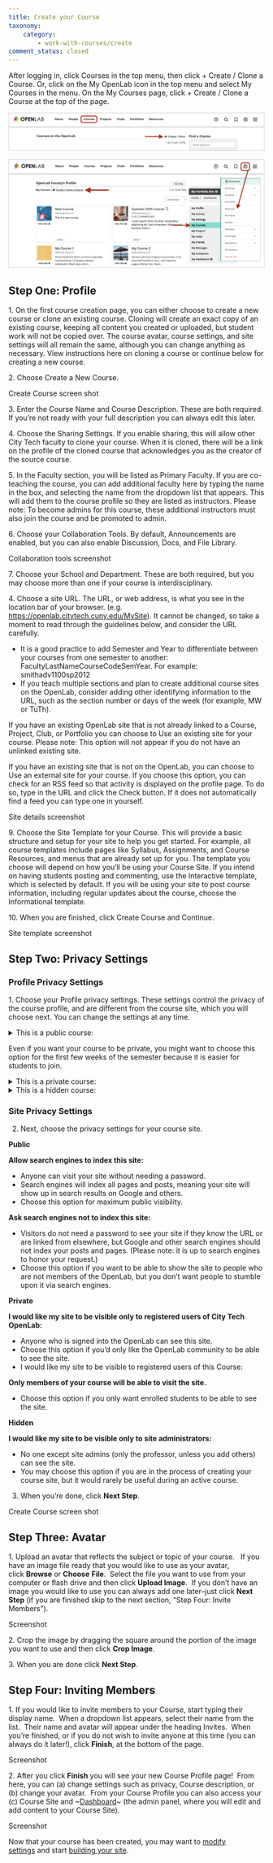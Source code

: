 ```yaml
---
title: Create your Course
taxonomy:
    category:
        - work-with-courses/create
comment_status: closed
---
```

After logging in, click Courses in the top menu, then click + Create / Clone a Course. Or, click on the My OpenLab icon in the top menu and select My Courses in the menu. On the My Courses page, click + Create / Clone a Course at the top of the page.

![Create/Clone Link](/_images/CreateCourse1.png "Creating a course from the courses directory")

![Create/Clone Link](/_images/CreateCourse2.png "Creating a course from My Courses")

## Step One: Profile

1\. On the first course creation page, you can either choose to create a new course or clone an existing course.  Cloning will create an exact copy of an existing course, keeping all content you created or uploaded, but student work will not be copied over.  The course avatar, course settings, and site settings will all remain the same, although you can change anything as necessary.  View instructions here on cloning a course or continue below for creating a new course.

2\. Choose Create a New Course.

Create Course screen shot

3\. Enter the Course Name and Course Description. These are both required. If you’re not ready with your full description you can always edit this later.

4\. Choose the Sharing Settings. If you enable sharing, this will allow other City Tech faculty to clone your course. When it is cloned, there will be a link on the profile of the cloned course that acknowledges you as the creator of the source course.

5\. In the Faculty section, you will be listed as Primary Faculty. If you are co-teaching the course, you can add additional faculty here by typing the name in the box, and selecting the name from the dropdown list that appears. This will add them to the course profile so they are listed as instructors.  Please note: To become admins for this course, these additional instructors must also join the course and be promoted to admin.

6\. Choose your Collaboration Tools. By default, Announcements are enabled, but you can also enable Discussion, Docs, and File Library.

Collaboration tools screenshot

7\. Choose your School and Department. These are both required, but you may choose more than one if your course is interdisciplinary.

4\. Choose a site URL. The URL, or web address, is what you see in the location bar of your browser. (e.g. https://openlab.citytech.cuny.edu/MySite). It cannot be changed, so take a moment to read through the guidelines below, and consider the URL carefully.

* It is a good practice to add Semester and Year to differentiate between your courses from one semester to another: FacultyLastNameCourseCodeSemYear.  For example: smithadv1100sp2012
* If you teach multiple sections and plan to create additional course sites on the OpenLab, consider adding other identifying information to the URL, such as the section number or days of the week (for example, MW or TuTh).

If you have an existing OpenLab site that is not already linked to a Course, Project, Club, or Portfolio you can choose to Use an existing site for your course. Please note: This option will not appear if you do not have an unlinked existing site.

If you have an existing site that is not on the OpenLab, you can choose to Use an external site for your course.  If you choose this option, you can check for an RSS feed so that activity is displayed on the profile page.  To do so, type in the URL and click the Check button.  If it does not automatically find a feed you can type one in yourself.

Site details screenshot

9\. Choose the Site Template for your Course. This will provide a basic structure and setup for your site to help you get started. For example, all course templates include pages like Syllabus, Assignments, and Course Resources, and menus that are already set up for you. The template you choose will depend on how you’ll be using your Course Site. If you intend on having students posting and commenting, use the Interactive template, which is selected by default. If you will be using your site to post course information, including regular updates about the course, choose the Informational template.

10\. When you are finished, click Create Course and Continue.

Site template screenshot

## Step Two: Privacy Settings

### Profile Privacy Settings

1\. Choose your Profile privacy settings.  These settings control the privacy of the course profile, and are different from the course site, which you will choose next. You can change the settings at any time.

<details>
<summary>This is a public course:</summary>

* The course profile and related content and activity will be visible to the public, whether or not they are members of the OpenLab.
* The course profile will be listed in the OpenLab course directory and search results.
* Any OpenLab member may join this course.
</details>

Even if you want your course to be private, you might want to choose this option for the first few weeks of the semester because it is easier for students to join.

<details>
<summary>This is a private course:</summary>

* The course profile and related content and activity will only be visible to members of the course.
* The course profile will be listed in the course directory and search results.
* Only OpenLab members who request membership and are accepted by the professor may join this course.
</details>

<details>
<summary>This is a hidden course:</summary>

* The course profile, related content, and activity will only be visible only to members of the course.
* The course profile will NOT be listed in the course directory and search results.
* Only OpenLab members who are invited may join this course.
</details>

### Site Privacy Settings

2. Next, choose the privacy settings for your course site.

**Public**

**Allow search engines to index this site:**

* Anyone can visit your site without needing a password.
* Search engines will index all pages and posts, meaning your site will show up in search results on Google and others.
* Choose this option for maximum public visibility.
  
**Ask search engines not to index this site:**

* Visitors do not need a password to see your site if they know the URL or are linked from elsewhere, but Google and other search engines should not index your posts and pages. (Please note: it is up to search engines to honor your request.)
* Choose this option if you want to be able to show the site to people who are not members of the OpenLab, but you don’t want people to stumble upon it via search engines.

**Private**

**I would like my site to be visible only to registered users of City Tech OpenLab:**

* Anyone who is signed into the OpenLab can see this site.
* Choose this option if you’d only like the OpenLab community to be able to see the site.
* I would like my site to be visible to registered users of this Course:

**Only members of your course will be able to visit the site.**

* Choose this option if you only want enrolled students to be able to see the site.

**Hidden**

**I would like my site to be visible only to site administrators:**

* No one except site admins (only the professor, unless you add others) can see the site.
* You may choose this option if you are in the process of creating your course site, but it would rarely be useful during an active course.

3. When you’re done, click **Next Step**.

Create Course screen shot

## Step Three: Avatar
1\. Upload an avatar that reflects the subject or topic of your course.   If you have an image file ready that you would like to use as your avatar, click **Browse** or **Choose** **File**.  Select the file you want to use from your computer or flash drive and then click **Upload Image**.  If you don’t have an image you would like to use you can always add one later–just click **Next Step** (if you are finished skip to the next section, “Step Four: Invite Members”).

Screenshot

2\. Crop the image by dragging the square around the portion of the image you want to use and then click **Crop Image**.

3\. When you are done click **Next Step**.
## Step Four: Inviting Members
1\. If you would like to invite members to your Course, start typing their display name.  When a dropdown list appears, select their name from the list.  Their name and avatar will appear under the heading Invites.  When you’re finished, or if you do not wish to invite anyone at this time (you can always do it later!), click **Finish**, at the bottom of the page.

Screenshot

2\. After you click **Finish** you will see your new Course Profile page!  From here, you can (a) change settings such as privacy, Course description, or (b) change your avatar.  From your Course Profile you can also access your (c) Course Site and ~[Dashboard](https://openlab.citytech.cuny.edu/blog/help/what-is-the-site-dashboard/)~ (the admin panel, where you will edit and add content to your Course Site).

Screenshot

Now that your course has been created, you may want to [modify settings](https://openlab.citytech.cuny.edu/blog/help/changing-privacy-and-other-settings-for-a-course-project-or-club/) and start [building your site](https://openlab.citytech.cuny.edu/blog/help/help-category/sites-on-the-openlab/).
